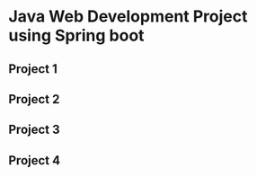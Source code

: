 # Java Web Development Project using Spring boot

## Project 1

## Project 2

## Project 3

## Project 4
